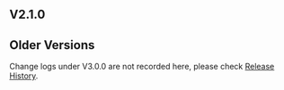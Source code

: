 

## V2.1.0 


## Older Versions

Change logs under V3.0.0 are not recorded here, please check [Release History](https://github.com/mycolorway/simple-module/releases).
